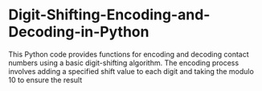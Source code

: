 # Digit-Shifting-Encoding-and-Decoding-in-Python
This Python code provides functions for encoding and decoding contact numbers using a basic digit-shifting algorithm. The encoding process involves adding a specified shift value to each digit and taking the modulo 10 to ensure the result 
